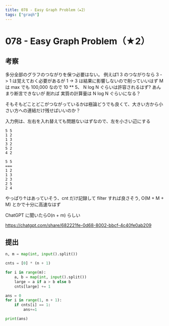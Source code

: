 ```yaml
---
title: 078 - Easy Graph Problem（★2）
tags: ["graqh"]
---
```



# 078 - Easy Graph Problem（★2）

## 考察

多分全部のグラフのつながりを保つ必要はない。
例えば1 3 のつながりなら 3 -> 1 は覚えておく必要があるが 1 -> 3 は結果に影響しないので削っていいはず
M は max でも 100,000 なので 10 ** 5、 N log N ぐらいは許容されるはず?
あんまり断言できないが 削れば 実質の計算量は N log N ぐらいになる？

そもそもどことどこがつながっているかは極論どうでも良くて、大きい方から小さい方への連結だけ残せばいいのか？


入力例は、左右を入れ替えても問題ないはずなので、左を小さい辺にする

```
5 5
1 2
1 3
3 2
5 2
4 2
```


```
5 5
===
1 2
1 3
2 3
2 5
2 4
```

やっぱり↑はあっていそう、cnt だけ記録して filter すれば良さそう,
O(M + M + M) とかで十分に高速なはず

ChatGPT に聞いたらO(n + m) らしい

https://chatgpt.com/share/682221fe-0d68-8002-bbcf-4c40fe0ab209

## 提出

```python
n, m = map(int, input().split())

cnts = [0] * (n + 1)

for i in range(m):
    a, b = map(int, input().split())
    large = a if a > b else b
    cnts[large] += 1

ans = 0
for i in range(1, n + 1):
    if cnts[i] == 1:
        ans+=1

print(ans)
```